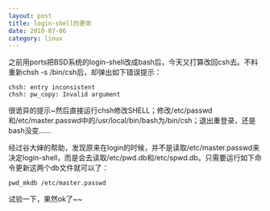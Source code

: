 ```yaml
---
layout: post
title: login-shell的更改
date: 2010-07-06
category: linux
---
```


之前用ports把BSD系统的login-shell改成bash后，今天又打算改回csh去。不料重新chsh -s /bin/csh后，却弹出如下错误提示：

    chsh: entry inconsistent
    chsh: pw_copy: Invalid argument

很诡异的提示~然后直接运行chsh修改SHELL；修改/etc/passwd和/etc/master.passwd中的/usr/local/bin/bash为/bin/csh；退出重登录，还是bash没变……

经过谷大婶的帮助，发现原来在login的时候，并不是读取/etc/master.passwd来决定login-shell，而是会去读取/etc/pwd.db和/etc/spwd.db。只需要运行如下命令更新这两个db文件就可以了：

    pwd_mkdb /etc/master.passwd

试验一下，果然ok了~~


